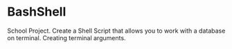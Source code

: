 # BashShell
School Project. Create a Shell Script that allows you to work with a database on terminal.
Creating terminal arguments.
